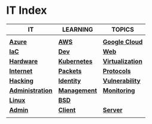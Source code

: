 # IT Index

|IT|LEARNING|TOPICS|
|---|---|---|
||||
|[**Azure**](azure-index)|[**AWS**](aws-index)|[**Google Cloud**](google-index)|
|[**IaC**](iac-index)|[**Dev**](dev-index)|[**Web**](web-index)|
|[**Hardware**](hardware-index)|[**Kubernetes**](kubernetes-index)|[**Virtualization**](virtualization-index)|
|[**Internet**](internet-index)|[**Packets**](packets-index)|[**Protocols**](protocols-index)|
|[**Hacking**](hacking-index)|[**Identity**](identity-index)|[**Vulnerability**](vulnerability-index)|
|[**Administration**](administration-index)|[**Management**](management-index)|[**Monitoring**](monitoring-index)|
|[**Linux**](linux-index)|[**BSD**](bsd-index)||
|[**Admin**](admin-index)|[**Client**](client-index)|[**Server**](server-index)|
||||

